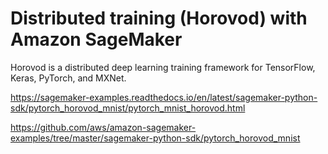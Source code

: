 # Distributed training (Horovod) with Amazon SageMaker 



Horovod is a distributed deep learning training framework for TensorFlow, Keras, PyTorch, and MXNet.

https://sagemaker-examples.readthedocs.io/en/latest/sagemaker-python-sdk/pytorch_horovod_mnist/pytorch_mnist_horovod.html

https://github.com/aws/amazon-sagemaker-examples/tree/master/sagemaker-python-sdk/pytorch_horovod_mnist





